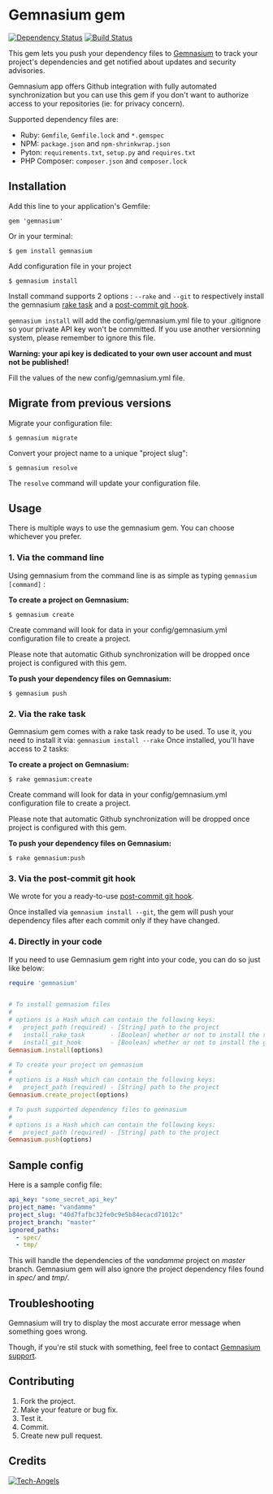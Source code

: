 # Gemnasium gem
[![Dependency Status](https://gemnasium.com/gemnasium/gemnasium-gem.png)](https://gemnasium.com/gemnasium/gemnasium-gem)
[![Build Status](https://travis-ci.org/gemnasium/gemnasium-gem.png?branch=master)](https://travis-ci.org/gemnasium/gemnasium-gem)

This gem lets you push your dependency files to [Gemnasium](https://gemnasium.com/) to track your project's dependencies and get notified about updates and security advisories.

Gemnasium app offers Github integration with fully automated synchronization but you can use this gem if you don't want to authorize access to your repositories (ie: for privacy concern).

Supported dependency files are:

* Ruby: `Gemfile`, `Gemfile.lock` and `*.gemspec`
* NPM: `package.json` and `npm-shrinkwrap.json`
* Pyton: `requirements.txt`, `setup.py` and `requires.txt`
* PHP Composer: `composer.json` and `composer.lock`

## Installation

Add this line to your application's Gemfile:

    gem 'gemnasium'

Or in your terminal:

    $ gem install gemnasium

Add configuration file in your project

    $ gemnasium install

Install command supports 2 options : `--rake` and `--git` to respectively install the gemnasium [rake task](#2-via-the-rake-task) and a [post-commit git hook](#3-via-the-post-commit-git-hook).

`gemnasium install` will add the config/gemnasium.yml file to your .gitignore so your private API key won't be committed. If you use another versionning system, please remember to ignore this file.

__Warning: your api key is dedicated to your own user account and must not be published!__

Fill the values of the new config/gemnasium.yml file.

## Migrate from previous versions

Migrate your configuration file:

    $ gemnasium migrate

Convert your project name to a unique "project slug":

    $ gemnasium resolve

The `resolve` command will update your configuration file.

## Usage

There is multiple ways to use the gemnasium gem. You can choose whichever you prefer.

### 1. Via the command line

Using gemnasium from the command line is as simple as typing `gemnasium [command]` :

__To create a project on Gemnasium:__

    $ gemnasium create

Create command will look for data in your config/gemnasium.yml configuration file to create a project.

Please note that automatic Github synchronization will be dropped once project is configured with this gem.

__To push your dependency files on Gemnasium:__

    $ gemnasium push

### 2. Via the rake task

Gemnasium gem comes with a rake task ready to be used. To use it, you need to install it via: `gemnasium install --rake`
Once installed, you'll have access to 2 tasks:

__To create a project on Gemnasium:__

    $ rake gemnasium:create

Create command will look for data in your config/gemnasium.yml configuration file to create a project.

Please note that automatic Github synchronization will be dropped once project is configured with this gem.

__To push your dependency files on Gemnasium:__

    $ rake gemnasium:push

### 3. Via the post-commit git hook

We wrote for you a ready-to-use [post-commit git hook](lib/templates/post-commit).

Once installed via `gemnasium install --git`, the gem will push your dependency files after each commit only if they have changed.

### 4. Directly in your code

If you need to use Gemnasium gem right into your code, you can do so just like below:

```ruby
require 'gemnasium'


# To install gemnasium files
#
# options is a Hash which can contain the following keys:
#   project_path (required) - [String] path to the project
#   install_rake_task       - [Boolean] whether or not to install the rake task
#   install_git_hook        - [Boolean] whether or not to install the git hook
Gemnasium.install(options)

# To create your project on gemnasium
#
# options is a Hash which can contain the following keys:
#   project_path (required) - [String] path to the project
Gemnasium.create_project(options)

# To push supported dependency files to gemnasium
#
# options is a Hash which can contain the following keys:
#   project_path (required) - [String] path to the project
Gemnasium.push(options)
```

## Sample config

Here is a sample config file:

```yaml
api_key: "some_secret_api_key"
project_name: "vandamme"
project_slug: "40d7fafbc32fe0c9e5b84ecacd71012c"
project_branch: "master"
ignored_paths:
  - spec/
  - tmp/
```

This will handle the dependencies of the _vandamme_ project on _master_ branch.
Gemnasium gem will also ignore the project dependency files found in _spec/_ and _tmp/_.

## Troubleshooting

Gemnasium will try to display the most accurate error message when something goes wrong.

Though, if you're stil stuck with something, feel free to contact [Gemnasium support](http://support.gemnasium.com).

## Contributing

1. Fork the project.
2. Make your feature or bug fix.
3. Test it.
4. Commit.
5. Create new pull request.

## Credits

[![Tech-Angels](http://media.tumblr.com/tumblr_m5ay3bQiER1qa44ov.png)](http://www.tech-angels.com)
